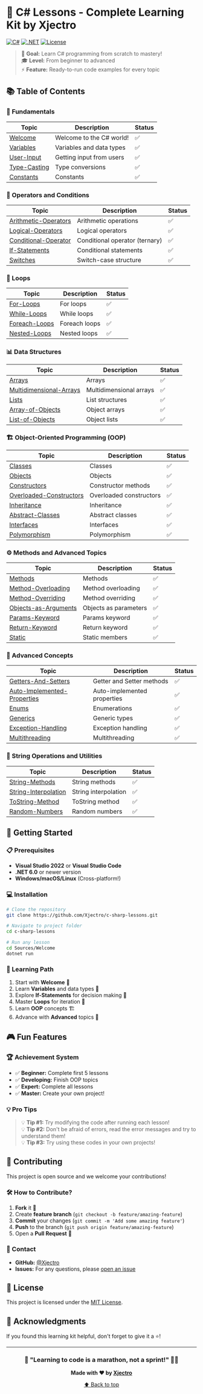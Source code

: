 # 🚀 C# Lessons - Complete Learning Kit by Xjectro

[![C#](https://img.shields.io/badge/C%23-239120?style=for-the-badge&logo=c-sharp&logoColor=white)](https://docs.microsoft.com/en-us/dotnet/csharp/)
[![.NET](https://img.shields.io/badge/.NET-5C2D91?style=for-the-badge&logo=.net&logoColor=white)](https://dotnet.microsoft.com/)
[![License](https://img.shields.io/badge/License-MIT-yellow.svg?style=for-the-badge)](LICENSE)

> 🎯 **Goal:** Learn C# programming from scratch to mastery!  
> 🎓 **Level:** From beginner to advanced  
> ⚡ **Feature:** Ready-to-run code examples for every topic

## 📚 Table of Contents

### 🌟 Fundamentals
| Topic | Description | Status |
|-------|-------------|--------|
| [Welcome](Sources/Welcome/) | Welcome to the C# world! | ✅ |
| [Variables](Sources/Variables/) | Variables and data types | ✅ |
| [User-Input](Sources/User-Input/) | Getting input from users | ✅ |
| [Type-Casting](Sources/Type-Casting/) | Type conversions | ✅ |
| [Constants](Sources/Constants/) | Constants | ✅ |

### 🔢 Operators and Conditions
| Topic | Description | Status |
|-------|-------------|--------|
| [Arithmetic-Operators](Sources/Arithmetic-Operators/) | Arithmetic operations | ✅ |
| [Logical-Operators](Sources/Logical-Operators/) | Logical operators | ✅ |
| [Conditional-Operator](Sources/Conditional-Operator/) | Conditional operator (ternary) | ✅ |
| [If-Statements](Sources/If-Statements/) | Conditional statements | ✅ |
| [Switches](Sources/Switches/) | Switch-case structure | ✅ |

### 🔄 Loops
| Topic | Description | Status |
|-------|-------------|--------|
| [For-Loops](Sources/For-Loops/) | For loops | ✅ |
| [While-Loops](Sources/While-Loops/) | While loops | ✅ |
| [Foreach-Loops](Sources/Foreach-Loops/) | Foreach loops | ✅ |
| [Nested-Loops](Sources/Nested-Loops/) | Nested loops | ✅ |

### 📊 Data Structures
| Topic | Description | Status |
|-------|-------------|--------|
| [Arrays](Sources/Arrays/) | Arrays | ✅ |
| [Multidimensional-Arrays](Sources/Multidimensional-Arrays/) | Multidimensional arrays | ✅ |
| [Lists](Sources/Lists/) | List structures | ✅ |
| [Array-of-Objects](Sources/Array-of-Objects/) | Object arrays | ✅ |
| [List-of-Objects](Sources/List-of-Objects/) | Object lists | ✅ |

### 🏗️ Object-Oriented Programming (OOP)
| Topic | Description | Status |
|-------|-------------|--------|
| [Classes](Sources/Classes/) | Classes | ✅ |
| [Objects](Sources/Objects/) | Objects | ✅ |
| [Constructors](Sources/Constructors/) | Constructor methods | ✅ |
| [Overloaded-Constructors](Sources/Overloaded-Constructors/) | Overloaded constructors | ✅ |
| [Inheritance](Sources/Inheritance/) | Inheritance | ✅ |
| [Abstract-Classes](Sources/Abstract-Classes/) | Abstract classes | ✅ |
| [Interfaces](Sources/Interfaces/) | Interfaces | ✅ |
| [Polymorphism](Sources/Polymorphism/) | Polymorphism | ✅ |

### ⚙️ Methods and Advanced Topics
| Topic | Description | Status |
|-------|-------------|--------|
| [Methods](Sources/Methods/) | Methods | ✅ |
| [Method-Overloading](Sources/Method-Overloading/) | Method overloading | ✅ |
| [Method-Overriding](Sources/Method-Overriding/) | Method overriding | ✅ |
| [Objects-as-Arguments](Sources/Objects-as-Arguments/) | Objects as parameters | ✅ |
| [Params-Keyword](Sources/Params-Keyword/) | Params keyword | ✅ |
| [Return-Keyword](Sources/Return-Keyword/) | Return keyword | ✅ |
| [Static](Sources/Static/) | Static members | ✅ |

### 🔧 Advanced Concepts
| Topic | Description | Status |
|-------|-------------|--------|
| [Getters-And-Setters](Sources/Getters-And-Setters/) | Getter and Setter methods | ✅ |
| [Auto-Implemented-Properties](Sources/Auto-Implemented-Properties/) | Auto-implemented properties | ✅ |
| [Enums](Sources/Enums/) | Enumerations | ✅ |
| [Generics](Sources/Generics/) | Generic types | ✅ |
| [Exception-Handling](Sources/Exception-Handling/) | Exception handling | ✅ |
| [Multithreading](Sources/Multithreading/) | Multithreading | ✅ |

### 📝 String Operations and Utilities
| Topic | Description | Status |
|-------|-------------|--------|
| [String-Methods](Sources/String-Methods/) | String methods | ✅ |
| [String-Interpolation](Sources/String-Interpolation/) | String interpolation | ✅ |
| [ToString-Method](Sources/ToString-Method/) | ToString method | ✅ |
| [Random-Numbers](Sources/Random-Numbers/) | Random numbers | ✅ |

## 🚀 Getting Started

### 📋 Prerequisites
- **Visual Studio 2022** or **Visual Studio Code**
- **.NET 6.0** or newer version
- **Windows/macOS/Linux** (Cross-platform!)

### 💻 Installation
```bash
# Clone the repository
git clone https://github.com/Xjectro/c-sharp-lessons.git

# Navigate to project folder
cd c-sharp-lessons

# Run any lesson
cd Sources/Welcome
dotnet run
```

### 🎯 Learning Path
1. Start with **Welcome** 👋
2. Learn **Variables** and data types 📝
3. Explore **If-Statements** for decision making 🤔
4. Master **Loops** for iteration 🔄
5. Learn **OOP** concepts 🏗️
6. Advance with **Advanced** topics 🚀

## 🎮 Fun Features

### 🏆 Achievement System
- ✅ **Beginner:** Complete first 5 lessons
- ✅ **Developing:** Finish OOP topics
- ✅ **Expert:** Complete all lessons
- ✅ **Master:** Create your own project!

### 💡 Pro Tips
> 💡 **Tip #1:** Try modifying the code after running each lesson!  
> 💡 **Tip #2:** Don't be afraid of errors, read the error messages and try to understand them!  
> 💡 **Tip #3:** Try using these codes in your own projects!

## 🤝 Contributing

This project is open source and we welcome your contributions! 

### 🛠️ How to Contribute?
1. **Fork** it 🍴
2. Create **feature branch** (`git checkout -b feature/amazing-feature`)
3. **Commit** your changes (`git commit -m 'Add some amazing feature'`)
4. **Push** to the branch (`git push origin feature/amazing-feature`)
5. Open a **Pull Request** 🎉

### 📧 Contact
- **GitHub:** [@Xjectro](https://github.com/Xjectro)
- **Issues:** For any questions, please [open an issue](https://github.com/Xjectro/c-sharp-lessons/issues)

## 📄 License

This project is licensed under the [MIT License](LICENSE).

## 🌟 Acknowledgments

If you found this learning kit helpful, don't forget to give it a ⭐!

---

<div align="center">

### 🎯 "Learning to code is a marathon, not a sprint!" 🏃‍♂️

**Made with ❤️ by [Xjectro](https://github.com/Xjectro)**

[⬆ Back to top](#-c-lessons---complete-learning-kit-by-xjectro)

</div>